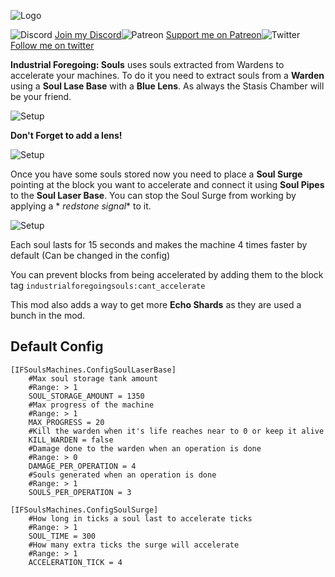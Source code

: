 ![Logo](https://i.imgur.com/kQtCOE8.png)

![Discord](https://imgur.com/A7U3oXE.png) [Join my Discord](https://discord.gg/4tPfwjn)![Patreon](https://imgur.com/m9xyJSE.png) [Support me on Patreon](https://www.patreon.com/buuz135)![Twitter](https://imgur.com/A7U3oXE.png) [Follow me on twitter](https://twitter.com/Buuz135mods)

<strong>Industrial Foregoing: Souls</strong> uses souls extracted from Wardens to accelerate your machines. To do it you
need to extract souls from a <strong>Warden</strong> using a <strong>Soul Lase Base</strong> with a **Blue Lens**. As
always the Stasis Chamber will be your friend.

![Setup](https://i.imgur.com/oxRZtIm.gif)

**Don't Forget to add a lens!**

![Setup](https://i.imgur.com/FECPKSB.gif)

Once you have some souls stored now you need to place a **Soul Surge** pointing at the block you want to accelerate and
connect it using **Soul Pipes** to the **Soul Laser Base**. You can stop the Soul Surge from working by applying a *
*redstone signal** to it.

![Setup](https://imgur.com/vKGRR6G.png)

Each soul lasts for 15 seconds and makes the machine 4 times faster by default (Can be changed in the config)

You can prevent blocks from being accelerated by adding them to the block tag `industrialforegoingsouls:cant_accelerate`

This mod also adds a way to get more **Echo Shards** as they are used a bunch in the mod.

## Default Config

	[IFSoulsMachines.ConfigSoulLaserBase]
		#Max soul storage tank amount
		#Range: > 1
		SOUL_STORAGE_AMOUNT = 1350
		#Max progress of the machine
		#Range: > 1
		MAX_PROGRESS = 20
		#Kill the warden when it's life reaches near to 0 or keep it alive
		KILL_WARDEN = false
		#Damage done to the warden when an operation is done
		#Range: > 0
		DAMAGE_PER_OPERATION = 4
		#Souls generated when an operation is done
		#Range: > 1
		SOULS_PER_OPERATION = 3

	[IFSoulsMachines.ConfigSoulSurge]
		#How long in ticks a soul last to accelerate ticks
		#Range: > 1
		SOUL_TIME = 300
		#How many extra ticks the surge will accelerate
		#Range: > 1
		ACCELERATION_TICK = 4

